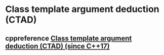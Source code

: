 # Class template argument deduction (CTAD)

## cppreference [Class template argument deduction (CTAD) (since C++17)](https://en.cppreference.com/w/cpp/language/class_template_argument_deduction)